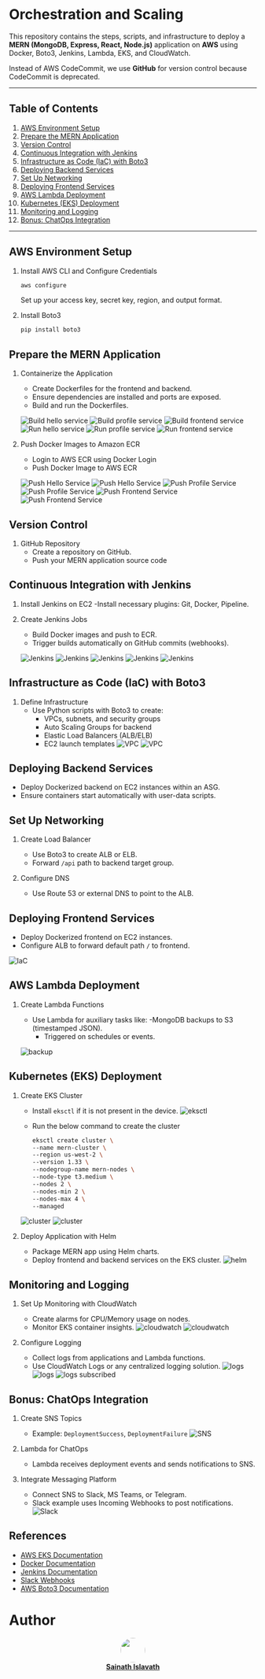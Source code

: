 # Orchestration and Scaling

This repository contains the steps, scripts, and infrastructure to deploy a **MERN (MongoDB, Express, React, Node.js)** application on **AWS** using Docker, Boto3, Jenkins, Lambda, EKS, and CloudWatch.

Instead of AWS CodeCommit, we use **GitHub** for version control because CodeCommit is deprecated.

---

## Table of Contents

1. [AWS Environment Setup](#aws-environment-setup)  
2. [Prepare the MERN Application](#prepare-the-mern-application)  
3. [Version Control](#version-control)  
4. [Continuous Integration with Jenkins](#continuous-integration-with-jenkins)  
5. [Infrastructure as Code (IaC) with Boto3](#infrastructure-as-code-iac-with-boto3)  
6. [Deploying Backend Services](#deploying-backend-services)  
7. [Set Up Networking](#set-up-networking)  
8. [Deploying Frontend Services](#deploying-frontend-services)  
9. [AWS Lambda Deployment](#aws-lambda-deployment)  
10. [Kubernetes (EKS) Deployment](#kubernetes-eks-deployment)  
11. [Monitoring and Logging](#monitoring-and-logging)  
12. [Bonus: ChatOps Integration](#bonus-chatops-integration)  

---

## AWS Environment Setup

1. Install AWS CLI and Configure Credentials
    ```bash
    aws configure
    ```
    Set up your access key, secret key, region, and output format.

2. Install Boto3
    ```bash
    pip install boto3
    ```

## Prepare the MERN Application

1. Containerize the Application
    - Create Dockerfiles for the frontend and backend.
    - Ensure dependencies are installed and ports are exposed.
    - Build and run the Dockerfiles.

    ![Build hello service](/images/1.png)
    ![Build profile service](/images/2.png)
    ![Build frontend service](/images/3.png)
    ![Run hello service](/images/4.png)
    ![Run profile service](/images/5.png)
    ![Run frontend service](/images/6.png)

2. Push Docker Images to Amazon ECR
    - Login to AWS ECR using Docker Login
    - Push Docker Image to AWS ECR

    ![Push Hello Service](/images/7.png)
    ![Push Hello Service](/images/8.png)
    ![Push Profile Service](/images/9.png)
    ![Push Profile Service](/images/10.png)
    ![Push Frontend Service](/images/11.png)
    ![Push Frontend Service](/images/12.png)

## Version Control

1. GitHub Repository
    - Create a repository on GitHub.
    - Push your MERN application source code

## Continuous Integration with Jenkins

1. Install Jenkins on EC2
    -Install necessary plugins: Git, Docker, Pipeline.

2. Create Jenkins Jobs
    - Build Docker images and push to ECR.
    - Trigger builds automatically on GitHub commits (webhooks).

    ![Jenkins](/images/13.png)
    ![Jenkins](/images/14.png)
    ![Jenkins](/images/15.png)
    ![Jenkins](/images/16.png)
    ![Jenkins](/images/17.png)

## Infrastructure as Code (IaC) with Boto3

1. Define Infrastructure
    - Use Python scripts with Boto3 to create:
        - VPCs, subnets, and security groups
        - Auto Scaling Groups for backend
        - Elastic Load Balancers (ALB/ELB)
        - EC2 launch templates
    ![VPC](/images/18.png)
    ![VPC](/images/19.png)

## Deploying Backend Services

- Deploy Dockerized backend on EC2 instances within an ASG.
- Ensure containers start automatically with user-data scripts.

## Set Up Networking

1. Create Load Balancer
    - Use Boto3 to create ALB or ELB.
    - Forward `/api` path to backend target group.

2. Configure DNS
    - Use Route 53 or external DNS to point to the ALB.

## Deploying Frontend Services

- Deploy Dockerized frontend on EC2 instances.
- Configure ALB to forward default path `/` to frontend.

![IaC](/images/20.png)

## AWS Lambda Deployment
1. Create Lambda Functions
    - Use Lambda for auxiliary tasks like:
        -MongoDB backups to S3 (timestamped JSON).
        - Triggered on schedules or events.

    ![backup](/images/21.png)

## Kubernetes (EKS) Deployment

1. Create EKS Cluster
    - Install `eksctl` if it is not present in the device.
    ![eksctl](/images/22.png)

    - Run the below command to create the cluster
        ```bash
        eksctl create cluster \
        --name mern-cluster \
        --region us-west-2 \
        --version 1.33 \
        --nodegroup-name mern-nodes \
        --node-type t3.medium \
        --nodes 2 \
        --nodes-min 2 \
        --nodes-max 4 \
        --managed
        ```
    ![cluster](/images/23.png)
    ![cluster](/images/24.png)

2. Deploy Application with Helm
    - Package MERN app using Helm charts.
    - Deploy frontend and backend services on the EKS cluster.
    ![helm](/images/32.png)

## Monitoring and Logging

1. Set Up Monitoring with CloudWatch
    - Create alarms for CPU/Memory usage on nodes.
    - Monitor EKS container insights.
    ![cloudwatch](/images/25.png)
    ![cloudwatch](/images/26.png)

2. Configure Logging
    - Collect logs from applications and Lambda functions.
    - Use CloudWatch Logs or any centralized logging solution.
    ![logs](/images/27.png)
    ![logs](/images/28.png)
    ![logs subscribed](/images/29.png)

## Bonus: ChatOps Integration

1. Create SNS Topics
    - Example: `DeploymentSuccess`, `DeploymentFailure`
    ![SNS](/images/30.png)

2. Lambda for ChatOps
    - Lambda receives deployment events and sends notifications to SNS.

3. Integrate Messaging Platform
    - Connect SNS to Slack, MS Teams, or Telegram.
    - Slack example uses Incoming Webhooks to post notifications.
    ![Slack](/images/31.png)

## References
- [AWS EKS Documentation](https://docs.aws.amazon.com/eks/latest/userguide/what-is-eks.html)
- [Docker Documentation](https://docs.docker.com/)
- [Jenkins Documentation](https://www.jenkins.io/doc/)
- [Slack Webhooks](https://docs.slack.dev/messaging/sending-messages-using-incoming-webhooks/)
- [AWS Boto3 Documentation](https://boto3.amazonaws.com/v1/documentation/api/latest/index.html)

# Author
<p align="center">
  <a href="https://github.com/sainathislavath">
    <img src="https://avatars.githubusercontent.com/u/71361447?v=4&s=40" width="50" style="border-radius:50%;">
    <br>
    <b>Sainath Islavath</b>
  </a>
</p>

